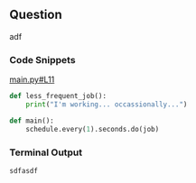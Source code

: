 
## Question 
adf

### Code Snippets

[main.py#L11](main.py#L11)	
````python
def less_frequent_job():
    print("I'm working... occassionally...")

def main():
    schedule.every(1).seconds.do(job)

````

### Terminal Output
````
sdfasdf
````
	